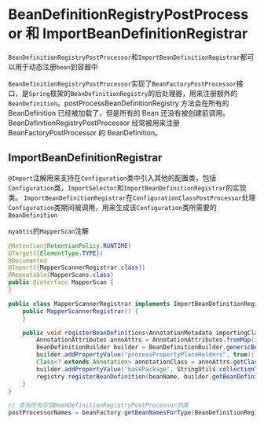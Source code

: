 # BeanDefinitionRegistryPostProcessor 和 ImportBeanDefinitionRegistrar

`BeanDefinitionRegistryPostProcessor`和`ImportBeanDefinitionRegistrar`都可以用于动态注册`bean`到容器中

`BeanDefinitionRegistryPostProcessor`实现了`BeanFactoryPostProcessor`接口，是`Spring`框架的`BeanDefinitionRegistry`的后处理器，用来注册额外的`BeanDefinition`。postProcessBeanDefinitionRegistry 方法会在所有的 BeanDefinition 已经被加载了，但是所有的 Bean 还没有被创建前调用。BeanDefinitionRegistryPostProcessor 经常被用来注册 BeanFactoryPostProcessor 的 BeanDefinition。

## ImportBeanDefinitionRegistrar

`@Import`注解用来支持在`Configuration`类中引入其他的配置类，包括`Configuration`类，`ImportSelector`和`ImportBeanDefinitionRegistrar`的实现类。
`ImportBeanDefinitionRegistrar`在`ConfigurationClassPostProcessor`处理`Configuration`类期间被调用，用来生成该`Configuration`类所需要的`BeanDefinition`

`myabtis`的`MapperScan`注解

```java
@Retention(RetentionPolicy.RUNTIME)
@Target({ElementType.TYPE})
@Documented
@Import({MapperScannerRegistrar.class})
@Repeatable(MapperScans.class)
public @interface MapperScan {
}

public class MapperScannerRegistrar implements ImportBeanDefinitionRegistrar, ResourceLoaderAware {
    public MapperScannerRegistrar() {
    }

    public void registerBeanDefinitions(AnnotationMetadata importingClassMetadata, BeanDefinitionRegistry registry) {
        AnnotationAttributes annoAttrs = AnnotationAttributes.fromMap(importingClassMetadata.getAnnotationAttributes(MapperScan.class.getName()));
        BeanDefinitionBuilder builder = BeanDefinitionBuilder.genericBeanDefinition(MapperScannerConfigurer.class);
        builder.addPropertyValue("processPropertyPlaceHolders", true);
        Class<? extends Annotation> annotationClass = annoAttrs.getClass("annotationClass");
        builder.addPropertyValue("basePackage", StringUtils.collectionToCommaDelimitedString(basePackages));
        registry.registerBeanDefinition(beanName, builder.getBeanDefinition());
    }
}
```

```java
// 查询所有实现BeanDefinitionRegistryPostProcessor的类
postProcessorNames = beanFactory.getBeanNamesForType(BeanDefinitionRegistryPostProcessor.class, true, false);
```
